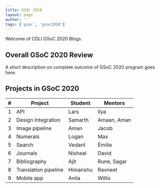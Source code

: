 ```yaml
---
title: GSOC 2020
layout: page
author: ''
tags: ['gsoc', 'gsoc2020']
---
```


Welcome of CDLI GSoC 2020 Blogs.

## Overall GSoC 2020 Review

A short description on complete outcome of GSoC 2020 program goes here.

## Projects in GSoC 2020

| \#  | Project              | Student  | Mentors     |
| --- | -------------------- | -------- | ----------- |
| 1   | API                  | Lars     | Ilya        |
| 2   | Design Integration   | Samarth  | Amaan, Aman |
| 3   | Image pipeline       | Aman     | Jacob       |
| 4   | Numerals             | Logan    | Max         |
| 5   | Search               | Vedant   | Émilie      |
| 6   | Journals             | Nisheal  | David       |
| 7   | Bibliography         | Ajit     | Rune, Sagar |
| 8   | Translation pipeline | Himanshu | Ravneet     |
| 9   | Mobile app           | Anila    | Willis      |

